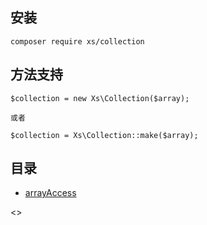 ## 安装

    composer require xs/collection
    
   
## 方法支持

    $collection = new Xs\Collection($array);
    
    或者
    
    $collection = Xs\Collection::make($array);


## 目录


* [arrayAccess](arrayAccess)

<>
    
    

